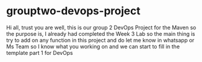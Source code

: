 # grouptwo-devops-project
Hi all, trust you are well, this is our group 2 DevOps Project for the Maven so the purpose is, I already had completed the Week 3 Lab so the main thing is try to add on any function in this project and do let me know in whatsapp or Ms Team so I know what you working on and we can start to fill in the template part 1 for DevOps
